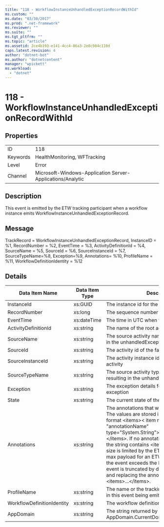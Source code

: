 ```yaml
---
title: "118 - WorkflowInstanceUnhandledExceptionRecordWithId"
ms.custom: ""
ms.date: "03/30/2017"
ms.prod: ".net-framework"
ms.reviewer: ""
ms.suite: ""
ms.tgt_pltfrm: ""
ms.topic: "article"
ms.assetid: 2ce4b193-e141-4cc4-86a3-2e8c984c110d
caps.latest.revision: 4
author: "dotnet-bot"
ms.author: "dotnetcontent"
manager: "wpickett"
ms.workload: 
  - "dotnet"
---
```

# 118 - WorkflowInstanceUnhandledExceptionRecordWithId
## Properties  
  
|||  
|-|-|  
|ID|118|  
|Keywords|HealthMonitoring, WFTracking|  
|Level|Error|  
|Channel|Microsoft-Windows-Application Server-Applications/Analytic|  
  
## Description  
 This event is emitted by the ETW tracking participant when a workflow instance emits WorkflowInstanceUnhandledExceptionRecord.  
  
## Message  
 TrackRecord = WorkflowInstanceUnhandledExceptionRecord, InstanceID = %1, RecordNumber = %2, EventTime = %3, ActivityDefinitionId = %4, SourceName = %5, SourceId = %6, SourceInstanceId = %7, SourceTypeName=%8, Exception=%9,  Annotations= %10, ProfileName = %11, WorkflowDefinitionIdentity = %12  
  
## Details  
  
|Data Item Name|Data Item Type|Description|  
|--------------------|--------------------|-----------------|  
|InstanceId|xs:GUID|The instance id for the workflow|  
|RecordNumber|xs:long|The sequence number of the emitted record|  
|EventTime|xs:dateTime|The time in UTC when the event was emitted|  
|ActivityDefinitionId|xs:string|The name of the root activity in the workflow|  
|SourceName|xs:string|The source activity name that faulted resulting in the unhandledException|  
|SourceId|xs:string|The activity id of the fault source activity|  
|SourceInstanceId|xs:string|The activity instance id of the fault source activity|  
|SourceTypeName|xs:string|The source activity type name that faulted resulting in the unhandledException|  
|Exception|xs:string|The exception details for the unhandled exception|  
|State|xs:string|The current state of the Workflow.|  
|Annotations|xs:string|The annotations that were added to this event. The values are stored in an xml element in the format \<items>\< item name = "annotationName" type="System.String">annotationValue\</item>\</items>. If no annotations are specified then the string contains \<items/>. The ETW event size is limited by the ETW buffer size or the max payload for an ETW event. If the size of the event exceeds the ETW limits, then the event is truncated by dropping the annotations and replacing the annotation value with \<items>...\</items>.|  
|ProfileName|xs:string|The name or the tracking profile that resulted in this event being emitted|  
|WorkflowDefinitionIdentity|xs:string|The workflow definition id|  
|AppDomain|xs:string|The string returned by AppDomain.CurrentDomain.FriendlyName.|
